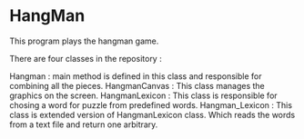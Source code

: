 # HangMan
This program plays the hangman game.


There are four classes in the repository :

Hangman  : main method is defined in this class and responsible for combining all the pieces.
HangmanCanvas  : This class manages the graphics on the screen.
HangmanLexicon  : This class is responsible for chosing a word for puzzle from predefined words.
Hangman_Lexicon : This class is extended version of HangmanLexicon class. Which reads the words from a text file and return one arbitrary.
